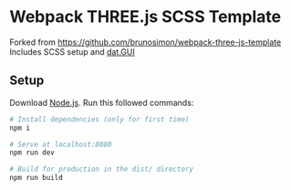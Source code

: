 # Webpack THREE.js SCSS Template
Forked from https://github.com/brunosimon/webpack-three-js-template
Includes SCSS setup and [dat.GUI](https://github.com/dataarts/dat.gui#readme)

## Setup
Download [Node.js](https://nodejs.org/en/download/).
Run this followed commands:

``` bash
# Install dependencies (only for first time)
npm i

# Serve at localhost:8080
npm run dev

# Build for production in the dist/ directory
npm run build
```
